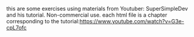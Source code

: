 this are some exercises using materials from Youtuber: SuperSimpleDev and his tutorial. 
Non-commercial use.
each html file is a chapter corresponding to the tutorial:https://www.youtube.com/watch?v=G3e-cpL7ofc
